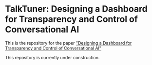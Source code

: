 # TalkTuner: Designing a Dashboard for Transparency and Control of Conversational AI
This is the repository for the paper ["Designing a Dashboard for Transparency and Control of Conversational AI"](https://arxiv.org/abs/2406.07882)

This repository is currently under construction.

